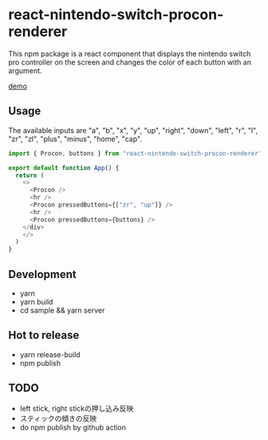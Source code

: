 # react-nintendo-switch-procon-renderer
This npm package is a react component that displays the nintendo switch pro controller on the screen and changes the color of each button with an argument.  
  
[demo](https://codesandbox.io/s/eact-gamepad-procon-sample-49cdb1)

## Usage
The available inputs are "a", "b", "x", "y", "up", "right", "down", "left", "r", "l", "zr", "zl", "plus", "minus", "home", "cap".

```javascript
import { Procon, buttons } from "react-nintendo-switch-procon-renderer";

export default function App() {
  return (
    <>
      <Procon />
      <hr />
      <Procon pressedButtons={["zr", "up"]} />
      <hr />
      <Procon pressedButtons={buttons} />
    </div>
    </>
  )
}
```

## Development
* yarn
* yarn build
* cd sample && yarn server

## Hot to release
* yarn release-build
* npm publish

## TODO
* left stick, right stickの押し込み反映
* スティックの傾きの反映
* do npm publish by github action
